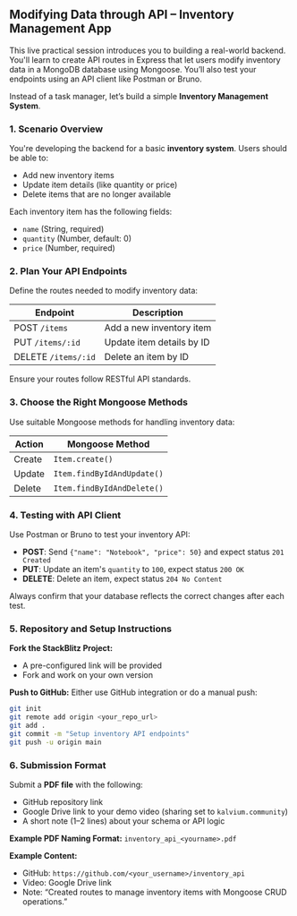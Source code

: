 ## **Modifying Data through API – Inventory Management App**

This live practical session introduces you to building a real-world backend. You'll learn to create API routes in Express that let users modify inventory data in a MongoDB database using Mongoose. You’ll also test your endpoints using an API client like Postman or Bruno.

Instead of a task manager, let’s build a simple **Inventory Management System**.

### **1. Scenario Overview**

You're developing the backend for a basic **inventory system**. Users should be able to:

- Add new inventory items
- Update item details (like quantity or price)
- Delete items that are no longer available

Each inventory item has the following fields:

- `name` (String, required)
- `quantity` (Number, default: 0)
- `price` (Number, required)

### **2. Plan Your API Endpoints**

Define the routes needed to modify inventory data:

| Endpoint            | Description               |
| ------------------- | ------------------------- |
| POST `/items`       | Add a new inventory item  |
| PUT `/items/:id`    | Update item details by ID |
| DELETE `/items/:id` | Delete an item by ID      |

Ensure your routes follow RESTful API standards.

### **3. Choose the Right Mongoose Methods**

Use suitable Mongoose methods for handling inventory data:

| Action | Mongoose Method            |
| ------ | -------------------------- |
| Create | `Item.create()`            |
| Update | `Item.findByIdAndUpdate()` |
| Delete | `Item.findByIdAndDelete()` |

### **4. Testing with API Client**

Use Postman or Bruno to test your inventory API:

- **POST**: Send `{"name": "Notebook", "price": 50}` and expect status `201 Created`
- **PUT**: Update an item's `quantity` to `100`, expect status `200 OK`
- **DELETE**: Delete an item, expect status `204 No Content`

Always confirm that your database reflects the correct changes after each test.

### **5. Repository and Setup Instructions**

**Fork the StackBlitz Project:**

- A pre-configured link will be provided
- Fork and work on your own version

**Push to GitHub:**
Either use GitHub integration or do a manual push:

```bash
git init
git remote add origin <your_repo_url>
git add .
git commit -m "Setup inventory API endpoints"
git push -u origin main
```

### **6. Submission Format**

Submit a **PDF file** with the following:

- GitHub repository link
- Google Drive link to your demo video (sharing set to `kalvium.community`)
- A short note (1–2 lines) about your schema or API logic

**Example PDF Naming Format:**
`inventory_api_<yourname>.pdf`

**Example Content:**

- GitHub: `https://github.com/<your_username>/inventory_api`
- Video: Google Drive link
- Note: “Created routes to manage inventory items with Mongoose CRUD operations.”
